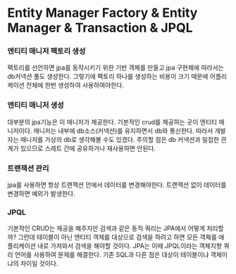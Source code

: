 # Entity Manager Factory & Entity Manager & Transaction & JPQL

### 엔티티 매니저 팩토리 생성

팩토리를 선언하면 jpa를 동작시키기 위한 기반 객체를 만들고 jpa 구현체에 따라서는 db커넥션 풀도 생성한다. 그렇기에 팩토리 하나를 생성하는 비용이 크기 때문에 어플리케이션 전체에 한번 생성하여 사용하여야한다.

### 엔티티 매니저 생성

대부분의 jpa기능은 이 매니저가 제공한다. 기본적인 crud를 제공하는 곳이  엔티티 매니저이다. 매니저는 내부에 db소스(커넥션)를 유지하면서 db와 통신한다. 따라서 개발자는 매니저를 가상의 db로 생각해볼 수도 있겠다. 주의할 점은 db 커넥션과 밀접한 관계가 있으므로 스레트 간에 공유하거나 재사용하면 안된다. 

### 트랜잭션 관리

jpa를 사용하면 항상 트랜잭션 안에서 데이터를 변경해야한다. 트랜잭션 없이 데이터를 변경하면 예외가 발생한다. 

### JPQL

기본적인 CRUD는 제공을 해주지만 검색과 같은 동적 쿼리는 JPA에서 어떻게 처리할까? 그런데 테이블이 아닌 엔티티 객체를 대상으로 검색을 하려고 하면 모든 객체를 애플리케이션 내로 가져와서 검색을 해야할 것이다. JPA는 이때 JPQL이라는 객체지향 쿼리 언어를 사용하여 문제를 해결한다. 기존 SQL과 다른 점은 대상이 테이블이냐 객체이냐의 차이일 것이다.